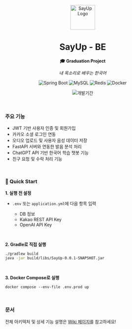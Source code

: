 <div align="center">
  <img src="https://github.com/user-attachments/assets/023d5d2a-23e7-44b6-850b-64c579b69b42" alt="SayUp Logo" width="80" />
  
  <h1>SayUp - BE</h1>
  <p><strong>🎓 Graduation Project</strong></p>
  <p><em>내 목소리로 배우는 한국어</em></p>

  <p align="center">
    <img src="https://img.shields.io/badge/Spring%20Boot-6DB33F?style=for-the-badge&logo=Spring&logoColor=white" alt="Spring Boot"/>
    <img src="https://img.shields.io/badge/MySQL-4479A1?style=for-the-badge&logo=MySQL&logoColor=white" alt="MySQL"/>
    <img src="https://img.shields.io/badge/Redis-DC382D?style=for-the-badge&logo=Redis&logoColor=white" alt="Redis"/>
    <img src="https://img.shields.io/badge/Docker-2496ED?style=for-the-badge&logo=Docker&logoColor=white" alt="Docker"/>
  </p>
  <p align="center">
    <img src="https://img.shields.io/badge/개발기간-2024.09~2025.06-7E57C2?style=for-the-badge" alt="개발기간"/>
</p>
</div>

<br>

### 주요 기능

- JWT 기반 사용자 인증 및 회원가입
- 카카오 소셜 로그인 연동
- 오디오 업로드 및 사용자 음성 데이터 저장
- FastAPI 서버와 연동한 발음 분석 처리
- ChatGPT API 기반 한국어 학습 챗봇 기능
- 친구 요청 및 수락 처리 기능

<br>

### 🚀 Quick Start

**1. 실행 전 설정**

- `.env` 또는 `application.yml`에 다음 항목 입력
  
  - DB 정보
  - Kakao REST API Key
  - OpenAI API Key

<br>

**2. Gradle로 직접 실행**

```bash
./gradlew build
java -jar build/libs/SayUp-0.0.1-SNAPSHOT.jar
```

<br>

**3. Docker Compose로 실행**
```
docker compose --env-file .env.prod up
```
<br>

 ### 문서
 전체 아키텍처 및 상세 기능 설명은 [Wiki 페이지](https://github.com/GraduationProject-SayUp/SayUp-Back/wiki)를 참고하세요!
